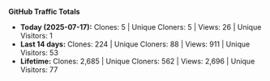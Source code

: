 
**GitHub Traffic Totals**

- **Today (2025-07-17):** Clones: 5 | Unique Cloners: 5 | Views: 26 | Unique Visitors: 1
- **Last 14 days:** Clones: 224 | Unique Cloners: 88 | Views: 911 | Unique Visitors: 53
- **Lifetime:** Clones: 2,685 | Unique Cloners: 562 | Views: 2,696 | Unique Visitors: 77
